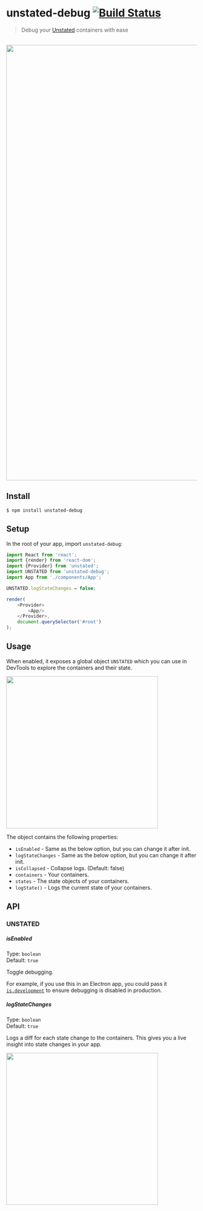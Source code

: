 # unstated-debug [![Build Status](https://travis-ci.org/sindresorhus/unstated-debug.svg?branch=master)](https://travis-ci.org/sindresorhus/unstated-debug)

> Debug your [Unstated](https://github.com/jamiebuilds/unstated) containers with ease

<br>
<img src="screenshot.png" width="1145">


## Install

```
$ npm install unstated-debug
```


## Setup

In the root of your app, import `unstated-debug`:

```js
import React from 'react';
import {render} from 'react-dom';
import {Provider} from 'unstated';
import UNSTATED from 'unstated-debug';
import App from './components/App';

UNSTATED.logStateChanges = false;

render(
	<Provider>
		<App/>
	</Provider>,
	document.querySelector('#root')
);
```


## Usage

When enabled, it exposes a global object `UNSTATED` which you can use in DevTools to explore the containers and their state.

<img src="screenshot-explore.png" width="400">

The object contains the following properties:

- `isEnabled` - Same as the below option, but you can change it after init.
- `logStateChanges` - Same as the below option, but you can change it after init.
- `isCollapsed` - Collapse logs. (Default: false)
- `containers` - Your containers.
- `states` - The state objects of your containers.
- `logState()` - Logs the current state of your containers.


## API

### UNSTATED

##### isEnabled

Type: `boolean`<br>
Default: `true`

Toggle debugging.

For example, if you use this in an Electron app, you could pass it [`is.development`](https://github.com/sindresorhus/electron-util#is) to ensure debugging is disabled in production.

##### logStateChanges

Type: `boolean`<br>
Default: `true`

Logs a diff for each state change to the containers. This gives you a live insight into state changes in your app.

<img src="screenshot-diff.png" width="400">
